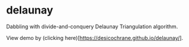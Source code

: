 # delaunay

Dabbling with divide-and-conquery Delaunay Triangulation algorithm.

View demo by (clicking here)[https://desicochrane.github.io/delaunay/].
